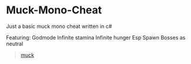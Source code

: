 # Muck-Mono-Cheat
Just a basic muck mono cheat written in c#

Featuring:
Godmode 
Infinite stamina
Infinite hunger
Esp
Spawn Bosses as neutral

<blockquote class="imgur-embed-pub" lang="en" data-id="a/iGmRAzP"><a href="//imgur.com/iGmRAzP">muck</a></blockquote><script async src="//s.imgur.com/min/embed.js" charset="utf-8"></script>
